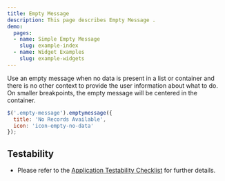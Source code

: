 ```yaml
---
title: Empty Message
description: This page describes Empty Message .
demo:
  pages:
  - name: Simple Empty Message
    slug: example-index
  - name: Widget Examples
    slug: example-widgets
---
```


Use an empty message when no data is present in a list or container and there is no other context to provide the user information about what to do. On smaller breakpoints, the empty message will be centered in the container.

```javascript
$('.empty-message').emptymessage({
  title: 'No Records Available',
  icon: 'icon-empty-no-data'
});

```

## Testability

- Please refer to the [Application Testability Checklist](https://design.infor.com/resources/application-testability-checklist) for further details.
